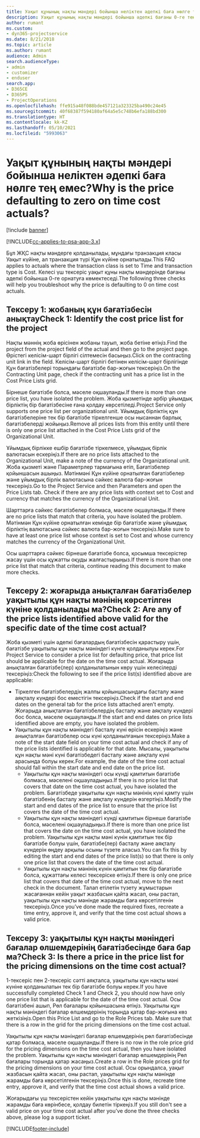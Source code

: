 ```yaml
---
title: Уақыт құнының нақты мәндері бойынша неліктен әдепкі баға нөлге тең емес?
description: Уақыт құнының нақты мәндері бойынша әдепкі бағаны 0-ге теңестіріңіз.
author: rumant
ms.custom:
- dyn365-projectservice
ms.date: 8/21/2018
ms.topic: article
ms.author: rumant
audience: Admin
search.audienceType:
- admin
- customizer
- enduser
search.app:
- D365CE
- D365PS
- ProjectOperations
ms.openlocfilehash: ffe915a48f088bde457121a323325ba490c24e45
ms.sourcegitcommit: 40f68387f594180af64a5e5c748b6efa188bd300
ms.translationtype: HT
ms.contentlocale: kk-KZ
ms.lasthandoff: 05/10/2021
ms.locfileid: "5993063"
---
```

# <a name="why-is-the-price-defaulting-to-zero-on-time-cost-actuals"></a><span data-ttu-id="42a56-103">Уақыт құнының нақты мәндері бойынша неліктен әдепкі баға нөлге тең емес?</span><span class="sxs-lookup"><span data-stu-id="42a56-103">Why is the price defaulting to zero on time cost actuals?</span></span>

[!include [banner](../includes/psa-now-project-operations.md)]

[!INCLUDE[cc-applies-to-psa-app-3.x](../includes/cc-applies-to-psa-app-3x.md)]

<span data-ttu-id="42a56-104">Бұл ЖҚС нақты мәндерге қолданылады, мұндағы транзакция класы Уақыт күйіне, ал транзакция түрі Құн күйіне орнатылады.</span><span class="sxs-lookup"><span data-stu-id="42a56-104">This FAQ applies to actuals where the transaction class is set to Time and transaction type is Cost.</span></span> <span data-ttu-id="42a56-105">Келесі үш тексеріс уақыт құны нақты мәндерінде бағаны әдепкі бойынша 0-ге орнатуға көмектеседі.</span><span class="sxs-lookup"><span data-stu-id="42a56-105">The following three checks will help you troubleshoot why the price is defaulting to 0 on time cost actuals.</span></span>
 
## <a name="check-1-identify-the-cost-price-list-for-the-project"></a><span data-ttu-id="42a56-106">Тексеру 1: жобаның құн бағатізбесін анықтау</span><span class="sxs-lookup"><span data-stu-id="42a56-106">Check 1: Identify the cost price list for the project</span></span>

<span data-ttu-id="42a56-107">Нақты мәннің жоба өрісінен жобаны тауып, жоба бетіне өтіңіз.</span><span class="sxs-lookup"><span data-stu-id="42a56-107">Find the project from the project field of the actual and then go to the project page.</span></span> <span data-ttu-id="42a56-108">Өрістегі келісім-шарт бірлігі сілтемесін басыңыз.</span><span class="sxs-lookup"><span data-stu-id="42a56-108">Click on the contracting unit link in the field.</span></span> <span data-ttu-id="42a56-109">Келісім-шарт бірлігі бетінен келісім-шарт бірлігінде Құн бағатізбелері торындағы бағатізбе бар-жоғын тексеріңіз.</span><span class="sxs-lookup"><span data-stu-id="42a56-109">On the Contracting Unit page, check if the contracting unit has a price list in the Cost Price Lists grid.</span></span>

<span data-ttu-id="42a56-110">Бірнеше бағатізбе болса, мәселе оқшауланды.</span><span class="sxs-lookup"><span data-stu-id="42a56-110">If there is more than one price list, you have isolated the problem.</span></span> <span data-ttu-id="42a56-111">Жоба қызметінде әрбір ұйымдық бірліктің бір бағатізбесіне ғана қолдау көрсетіледі.</span><span class="sxs-lookup"><span data-stu-id="42a56-111">Project Service only supports one price list per organizational unit.</span></span> <span data-ttu-id="42a56-112">Ұйымдық бірліктің құн бағатізбелеріне тек бір бағатізбе тіркелгенше осы нысаннан барлық бағатізбелерді жойыңыз.</span><span class="sxs-lookup"><span data-stu-id="42a56-112">Remove all prices lists from this entity until there is only one price list attached in the Cost Price Lists grid of the Organizational Unit.</span></span>

<span data-ttu-id="42a56-113">Ұйымдық бірлікке ешбір бағатізбе тіркелмесе, ұйымдық бірлік валютасын ескеріңіз.</span><span class="sxs-lookup"><span data-stu-id="42a56-113">If there are no price lists attached to the Organizational Unit, make a note of the currency of the Organizational unit.</span></span> <span data-ttu-id="42a56-114">Жоба қызметі және Параметрлер тармағына өтіп, Бағатізбелер қойыншасын ашыңыз. Мәтінмәні Құн күйіне орнатылған бағатізбелер және ұйымдық бірлік валютасына сәйкес валюта бар-жоғын тексеріңіз.</span><span class="sxs-lookup"><span data-stu-id="42a56-114">Go to the Project Service and then Parameters and open the Price Lists tab. Check if there are any price lists with context set to Cost and currency that matches the currency of the Organizational Unit.</span></span>
 
<span data-ttu-id="42a56-115">Шарттарға сәйкес бағатізбелер болмаса, мәселе оқшауланды.</span><span class="sxs-lookup"><span data-stu-id="42a56-115">If there are no price lists that match that criteria, you have isolated the problem.</span></span> <span data-ttu-id="42a56-116">Мәтінмән Құн күйіне орнатылған кемінде бір бағатізбе және ұйымдық бірліктің валютасына сәйкес валюта бар-жоғын тексеріңіз.</span><span class="sxs-lookup"><span data-stu-id="42a56-116">Make sure to have at least one price list whose context is set to Cost and whose currency matches the currency of the Organizational Unit.</span></span>

<span data-ttu-id="42a56-117">Осы шарттарға сәйкес бірнеше бағатізбе болса, қосымша тексерістер жасау үшін осы құжатты оқуды жалғастырыңыз.</span><span class="sxs-lookup"><span data-stu-id="42a56-117">If there is more than one price list that match that criteria, continue reading this document to make more checks.</span></span>

## <a name="check-2-are-any-of-the-price-lists-identified-above-valid-for-the-specific-date-of-the-time-cost-actual"></a><span data-ttu-id="42a56-118">Тексеру 2: жоғарыда анықталған бағатізбелер уақытылы құн нақты мәнінің көрсетілген күніне қолданылады ма?</span><span class="sxs-lookup"><span data-stu-id="42a56-118">Check 2: Are any of the price lists identified above valid for the specific date of the time cost actual?</span></span>

<span data-ttu-id="42a56-119">Жоба қызметі үшін әдепкі бағалардың бағатізбесін қарастыру үшін, бағатізбе уақытылы құн нақты мәніндегі күнге қолданылуы керек.</span><span class="sxs-lookup"><span data-stu-id="42a56-119">For Project Service to consider a price list for defaulting price, that price list should be applicable for the date on the time cost actual.</span></span> <span data-ttu-id="42a56-120">Жоғарыда анықталған бағатізбе(лер) қолданылатынын көру үшін келесілерді тексеріңіз:</span><span class="sxs-lookup"><span data-stu-id="42a56-120">Check the following to see if the price list(s) identified above are applicable:</span></span>

- <span data-ttu-id="42a56-121">Тіркелген бағатізбелердің жалпы қойыншасындағы басталу және аяқталу күндері бос еместігін тексеріңіз.</span><span class="sxs-lookup"><span data-stu-id="42a56-121">Check if the start and end dates on the general tab for the price lists attached aren’t empty.</span></span> <span data-ttu-id="42a56-122">Жоғарыда анықталған бағатізбелердің басталу және аяқталу күндері бос болса, мәселе оқшауланды.</span><span class="sxs-lookup"><span data-stu-id="42a56-122">If the start and end dates on price lists identified above are empty, you have isolated the problem.</span></span> 
- <span data-ttu-id="42a56-123">Уақытылы құн нақты мәніндегі басталу күні өрісін ескеріңіз және анықталған бағатізбелер осы күні қолданылғанын тексеріңіз.</span><span class="sxs-lookup"><span data-stu-id="42a56-123">Make a note of the start date field on your time cost actual and check if any of the price lists identified is applicable for that date.</span></span> <span data-ttu-id="42a56-124">Мысалы, уақытылы құн нақты мәні күні бағатізбедегі басталу және аяқталу күні арасында болуы керек.</span><span class="sxs-lookup"><span data-stu-id="42a56-124">For example, the date of the time cost actual should fall within the start date and end date on the price list.</span></span> 
    - <span data-ttu-id="42a56-125">Уақытылы құн нақты мәніндегі осы күнді қамтитын бағатізбе болмаса, мәселені оқшауладыңыз.</span><span class="sxs-lookup"><span data-stu-id="42a56-125">If there is no price list that covers that date on the time cost actual, you have isolated the problem.</span></span> <span data-ttu-id="42a56-126">Бағатізбеде уақытылы құн нақты мәнінің күні қамту үшін бағатізбенің басталу және аяқталу күндерін өзгертіңіз.</span><span class="sxs-lookup"><span data-stu-id="42a56-126">Modify the start and end dates of the price list to ensure that the price list covers the date of the time cost actual.</span></span> 
    - <span data-ttu-id="42a56-127">Уақытылы құн нақты мәніндегі күнді қамтитын бірнеше бағатізбе болса, мәселені оқшауладыңыз.</span><span class="sxs-lookup"><span data-stu-id="42a56-127">If there is more than one price list that covers the date on the time cost actual, you have isolated the problem.</span></span> <span data-ttu-id="42a56-128">Уақытылы құн нақты мәні күнін қамтитын тек бір бағатізбе болуы үшін, бағатізбе(лер) басталу және аяқталу күндерін өңдеу арқылы осыны түзете аласыз.</span><span class="sxs-lookup"><span data-stu-id="42a56-128">You can fix this by editing the start and end dates of the price list(s) so that there is only one price list that covers the date of the time cost actual.</span></span> 
    - <span data-ttu-id="42a56-129">Уақытылы құн нақты мәнінің күнін қамтитын тек бір бағатізбе болса, құжаттағы келесі тексеріске өтіңіз.</span><span class="sxs-lookup"><span data-stu-id="42a56-129">If there is only one price list that covers that date of the time cost actual, move to the next check in the document.</span></span>
<span data-ttu-id="42a56-130">Талап етілетін түзету жұмыстарын жасағаннан кейін уақыт жазбасын қайта жасап, оны растап, уақытылы құн нақты мәнінде жарамды баға көрсетілгенін тексеріңіз.</span><span class="sxs-lookup"><span data-stu-id="42a56-130">Once you’ve done made the required fixes, recreate a time entry, approve it, and verify that the time cost actual shows a valid price.</span></span>

## <a name="check-3-is-there-a-price-in-the-price-list-for-the-pricing-dimensions-on-the-time-cost-actual"></a><span data-ttu-id="42a56-131">Тексеру 3: уақытылы құн нақты мәніндегі бағалар өлшемдерінің бағатізбесінде баға бар ма?</span><span class="sxs-lookup"><span data-stu-id="42a56-131">Check 3: Is there a price in the price list for the pricing dimensions on the time cost actual?</span></span>

<span data-ttu-id="42a56-132">1-тексеріс пен 2-тексеріс сәтті аяқталса, уақытылы құн нақты мәні күніне қолданылатын тек бір бағатізбе болуы керек.</span><span class="sxs-lookup"><span data-stu-id="42a56-132">If you have successfully completed Check 1 and Check 2, you should now have only one price list that is applicable for the date of the time cost actual.</span></span> <span data-ttu-id="42a56-133">Осы бағатізбені ашып, Рөл бағалары қойыншасына өтіңіз. Уақытылы құн нақты мәніндегі бағалар өлшемдерінің торында қатар бар-жоғына көз жеткізіңіз.</span><span class="sxs-lookup"><span data-stu-id="42a56-133">Open this Price List and go to the Role Prices tab. Make sure that there is a row in the grid for the pricing dimensions on the time cost actual.</span></span>

<span data-ttu-id="42a56-134">Уақытылы құн нақты мәніндегі бағалар өлшемдерінің рөл бағатізбесінде қатар болмаса, мәселе оқшауланды.</span><span class="sxs-lookup"><span data-stu-id="42a56-134">If there is no row in the role price grid for the pricing dimensions on the time cost actual, then you have isolated the problem.</span></span> <span data-ttu-id="42a56-135">Уақытылы құн нақты мәніндегі бағалар өлшемдерінің Рөл бағалары торында қатар жасаңыз.</span><span class="sxs-lookup"><span data-stu-id="42a56-135">Create a row in the Role prices grid for the pricing dimensions on your time cost actual.</span></span> <span data-ttu-id="42a56-136">Осы орындалса, уақыт жазбасын қайта жасап, оны растап, уақытылы құн нақты мәнінде жарамды баға көрсетілгенін тексеріңіз.</span><span class="sxs-lookup"><span data-stu-id="42a56-136">Once this is done, recreate time entry, approve it, and verify that the time cost actual shows a valid price.</span></span>
 
<span data-ttu-id="42a56-137">Жоғарыдағы үш тексерістен кейін уақытылы құн нақты мәнінде жарамды баға көрінбесе, қолдау билетін тіркеңіз.</span><span class="sxs-lookup"><span data-stu-id="42a56-137">If you still don't see a valid price on your time cost actual after you’ve done the three checks above, please log a support ticket.</span></span>





[!INCLUDE[footer-include](../includes/footer-banner.md)]